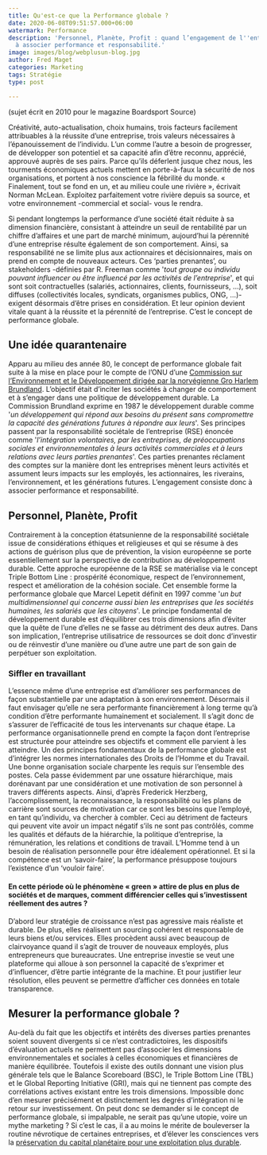 ```yaml
---
title: Qu'est-ce que la Performance globale ?
date: 2020-06-08T09:51:57.000+06:00
watermark: Performance
description: 'Personnel, Planète, Profit : quand l’engagement de l''entreprise consiste
  à associer performance et responsabilité.'
image: images/blog/webplusun-blog.jpg
author: Fred Maget
categories: Marketing
tags: Stratégie
type: post

---
```

(sujet écrit en 2010 pour le magazine Boardsport Source)

Créativité, auto-actualisation, choix humains, trois facteurs facilement attribuables à la réussite d’une entreprise, trois valeurs nécessaires à l’épanouissement de l’individu. L’un comme l’autre a besoin de progresser, de développer son potentiel et sa capacité afin d’être reconnu, apprécié, approuvé auprès de ses pairs. Parce qu’ils déferlent jusque chez nous, les tourments économiques actuels mettent en porte-à-faux la sécurité de nos organisations, et portent à nos conscience la fébrilité du monde. « Finalement, tout se fond en un, et au milieu coule une rivière », écrivait Norman McLean. Exploitez parfaitement votre rivière depuis sa source, et votre environnement -commercial et social- vous le rendra.

Si pendant longtemps la performance d’une société était réduite à sa dimension financière, consistant à atteindre un seuil de rentabilité par un chiffre d’affaires et une part de marché minimum, aujourd’hui la pérennité d’une entreprise résulte également de son comportement. Ainsi, sa responsabilité ne se limite plus aux actionnaires et décisionnaires, mais on prend en compte de nouveaux acteurs. Ces ‘parties prenantes’, ou stakeholders -définies par R. Freeman comme '_tout groupe ou individu pouvant influencer ou être influencé par les activités de l’entreprise_', et qui sont soit contractuelles (salariés, actionnaires, clients, fournisseurs, …), soit diffuses (collectivités locales, syndicats, organismes publics, ONG, …)- exigent désormais d’être prises en considération. Et leur opinion devient vitale quant à la réussite et la pérennité de l’entreprise. C’est le concept de performance globale.

## **Une idée quarantenaire**

Apparu au milieu des année 80, le concept de performance globale fait suite à la mise en place pour le compte de l’ONU d’une [Commission sur l’Environnement et le Développement dirigée par la norvégienne Gro Harlem Brundland](https://fr.wikipedia.org/wiki/Rapport_Brundtland). L’objectif était d’inciter les sociétés à changer de comportement et à s’engager dans une politique de développement durable. La Commission Brundland exprime en 1987 le développement durable comme '_un développement qui répond aux besoins du présent sans compromettre la capacité des générations futures à répondre aux leurs_'. Ses principes passent par la responsabilité sociétale de l’entreprise (RSE) énoncée comme '_l’intégration volontaires, par les entreprises, de préoccupations sociales et environnementales à leurs activités commerciales et à leurs relations avec leurs parties prenantes_'. Ces parties prenantes réclament des comptes sur la manière dont les entreprises mènent leurs activités et assument leurs impacts sur les employés, les actionnaires, les riverains, l’environnement, et les générations futures. L’engagement consiste donc à associer performance et responsabilité.

## Personnel, Planète, Profit

Contrairement à la conception étatsunienne de la responsabilité sociétale issue de considérations éthiques et religieuses et qui se résume à des actions de guérison plus que de prévention, la vision européenne se porte essentiellement sur la perspective de contribution au développement durable. Cette approche européenne de la RSE se matérialise via le concept Triple Bottom Line : prospérité économique, respect de l’environnement, respect et amélioration de la cohésion sociale. Cet ensemble forme la performance globale que Marcel Lepetit définit en 1997 comme '_un but multidimensionnel qui concerne aussi bien les entreprises que les sociétés humaines, les salariés que les citoyens_'. Le principe fondamental de développement durable est d’équilibrer ces trois dimensions afin d’éviter que la quête de l’une d’elles ne se fasse au détriment des deux autres. Dans son implication, l’entreprise utilisatrice de ressources se doit donc d’investir ou de réinvestir d’une manière ou d’une autre une part de son gain de perpétuer son exploitation.

### Siffler en travaillant

L’essence même d’une entreprise est d’améliorer ses performances de façon substantielle par une adaptation à son environnement. Désormais il faut envisager qu’elle ne sera performante financièrement à long terme qu’à condition d’être performante humainement et socialement. Il s’agit donc de s’assurer de l’efficacité de tous les intervenants sur chaque étape. La performance organisationnelle prend en compte la façon dont l’entreprise est structurée pour atteindre ses objectifs et comment elle parvient à les atteindre. Un des principes fondamentaux de la performance globale est d’intégrer les normes internationales des Droits de l’Homme et du Travail. Une bonne organisation sociale charpente les requis sur l’ensemble des postes. Cela passe évidemment par une ossature hiérarchique, mais dorénavant par une considération et une motivation de son personnel à travers différents aspects. Ainsi, d’après Frederick Herzberg, l’accomplissement, la reconnaissance, la responsabilité ou les plans de carrière sont sources de motivation car ce sont les besoins que l’employé, en tant qu’individu, va chercher à combler. Ceci au détriment de facteurs qui peuvent vite avoir un impact négatif s’ils ne sont pas contrôlés, comme les qualités et défauts de la hiérarchie, la politique d’entreprise, la rémunération, les relations et conditions de travail. L’Homme tend à un besoin de réalisation personnelle pour être idéalement opérationnel. Et si la compétence est un ‘savoir-faire’, la performance présuppose toujours l’existence d’un ‘vouloir faire’.

#### En cette période où le phénomène « green » attire de plus en plus de sociétés et de marques, comment différencier celles qui s’investissent réellement des autres ?

D’abord leur stratégie de croissance n’est pas agressive mais réaliste et durable. De plus, elles réalisent un sourcing cohérent et responsable de leurs biens et/ou services. Elles procèdent aussi avec beaucoup de clairvoyance quand il s’agit de trouver de nouveaux employés, plus entrepreneurs que bureaucrates. Une entreprise investie se veut une plateforme qui alloue à son personnel la capacité de s’exprimer et d’influencer, d’être partie intégrante de la machine.
Et pour justifier leur résolution, elles peuvent se permettre d’afficher ces données en totale transparence.

## Mesurer la performance globale ?

Au-delà du fait que les objectifs et intérêts des diverses parties prenantes soient souvent divergents si ce n’est contradictoires, les dispositifs d’évaluation actuels ne permettent pas d’associer les dimensions environnementales et sociales à celles économiques et financières de manière équilibrée. Toutefois il existe des outils donnant une vision plus générale tels que le Balance Scoreboard (BSC), le Triple Bottom Line (TBL) et le Global Reporting Initiative (GRI), mais qui ne tiennent pas compte des corrélations actives existant entre les trois dimensions. Impossible donc d’en mesurer précisément et distinctement les degrés d’intégration ni le retour sur investissement. On peut donc se demander si le concept de performance globale, si impalpable, ne serait pas qu’une utopie, voire un mythe marketing ? Si c’est le cas, il a au moins le mérite de bouleverser la routine névrotique de certaines entreprises, et d’élever les consciences vers la [préservation du capital planétaire pour une exploitation plus durable](https://webplusun.fr/webplusun).